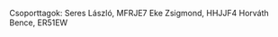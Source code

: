 Csoporttagok: Seres László, MFRJE7
              Eke Zsigmond, HHJJF4
              Horváth Bence, ER51EW
